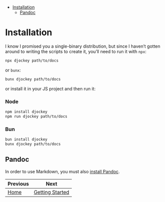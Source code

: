 <!--
  DO NOT EDIT THIS FILE DIRECTLY!
  It is generated by djockey.
-->
- [Installation](./installation.md#Installation)
  - [Pandoc](./installation.md#Pandoc)

<div id="Installation" class="section" id="Installation">

# Installation

I know I promised you a single-binary distribution, but since I haven’t
gotten around to writing the scripts to create it, you’ll need to run it
with `npx`:

``` sh
npx djockey path/to/docs
```

or `bunx`:

``` sh
bunx djockey path/to/docs
```

or install it in your JS project and then run it:

<div class="tab-group">

### Node

<div class="dj-tab tabgroup-0 tabgroup-0-tab-0 m-active">

``` sh
npm install djockey
npm run djockey path/to/docs
```

</div>

### Bun

<div class="dj-tab tabgroup-0 tabgroup-0-tab-1 ">

``` sh
bun install djockey
bunx djockey path/to/docs
```

</div>

</div>

<div id="Pandoc" class="section" id="Pandoc">

## Pandoc

In order to use Markdown, you must also [install
Pandoc](https://pandoc.org/installing.html).

</div>

</div>


| Previous | Next |
| - | - |
| [Home](./index.md) | [Getting Started](./getting_started.md) |